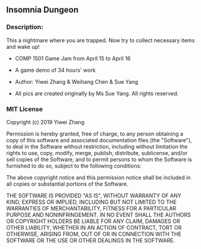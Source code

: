 ## Insomnia Dungeon

### Description:
This a nightmare where you are trapped. Now try to collect necessary items and wake up!

* COMP 1501 Game Jam from April 15 to April 16

* A game demo of 34 hours' work 

* Author: Yiwei Zhang & Weihang Chen & Sue Yang

* All pics are created originally by Ms Sue Yang. All rights reserved.


### MIT License

Copyright (c) 2019 Yiwei Zhang

Permission is hereby granted, free of charge, to any person obtaining a copy
of this software and associated documentation files (the "Software"), to deal
in the Software without restriction, including without limitation the rights
to use, copy, modify, merge, publish, distribute, sublicense, and/or sell
copies of the Software, and to permit persons to whom the Software is
furnished to do so, subject to the following conditions:

The above copyright notice and this permission notice shall be included in all
copies or substantial portions of the Software.

THE SOFTWARE IS PROVIDED "AS IS", WITHOUT WARRANTY OF ANY KIND, EXPRESS OR
IMPLIED, INCLUDING BUT NOT LIMITED TO THE WARRANTIES OF MERCHANTABILITY,
FITNESS FOR A PARTICULAR PURPOSE AND NONINFRINGEMENT. IN NO EVENT SHALL THE
AUTHORS OR COPYRIGHT HOLDERS BE LIABLE FOR ANY CLAIM, DAMAGES OR OTHER
LIABILITY, WHETHER IN AN ACTION OF CONTRACT, TORT OR OTHERWISE, ARISING FROM,
OUT OF OR IN CONNECTION WITH THE SOFTWARE OR THE USE OR OTHER DEALINGS IN THE
SOFTWARE.
